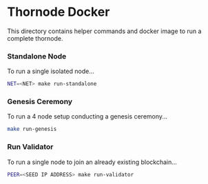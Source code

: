 Thornode Docker
===============

This directory contains helper commands and docker image to run a complete
thornode.

### Standalone Node
To run a single isolated node...
```bash
NET=<NET> make run-standalone
```

### Genesis Ceremony
To run a 4 node setup conducting a genesis ceremony...

```bash
make run-genesis
```

### Run Validator
To run a single node to join an already existing blockchain...

```bash
PEER=<SEED IP ADDRESS> make run-validator
```
